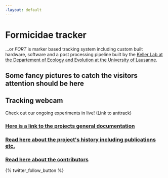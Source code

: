 ```yaml
---
-layout: default
---
```


# Formicidae tracker
...or *FORT* is marker based tracking system including custom built hardware, software and a post processing pipeline built by the [Keller Lab at the Departement of Ecology and Evolution at the University of Lausanne](https://www.unil.ch/dee/en/home/menuinst/research--education/research/research-groups/keller-group.html).

## Some fancy pictures to catch the visitors attention should be here

## Tracking webcam
Check out our ongoing experiments in live! (Link to anttrack)

### [Here is a link to the projects general documentation](documentation/wiki)

### [Read here about the project's history including publications etc.](documentation/history)

### [Read here about the contributors](documentation/about)

{% twitter_follow_button %}
